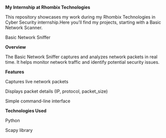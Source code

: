 **My Internship at Rhombix Technologies**

This repository showcases my work during my Rhombix Technologies in Cyber Security internship.Here you’ll find my projects, starting with a Basic Network Scanner.

Basic Network Sniffer

**Overview**

The Basic Network Sniffer captures and analyzes network packets in real time. It helps monitor network traffic and identify potential security issues.

**Features**

Captures live network packets

Displays packet details (IP, protocol, packet_size)

Simple command-line interface

**Technologies Used**

Python

Scapy library
